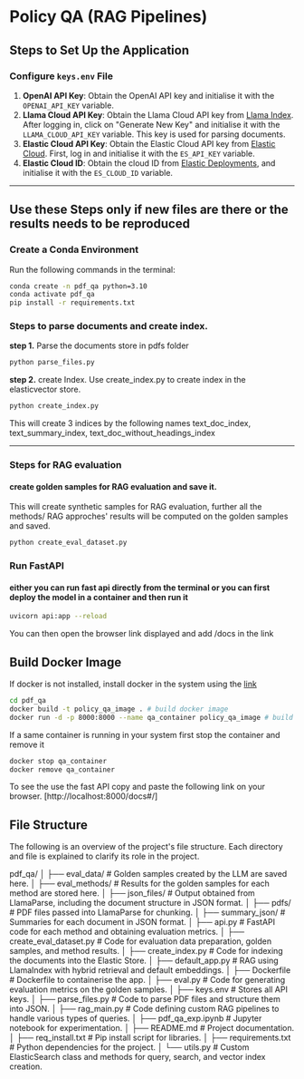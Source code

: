 
# Policy QA (RAG Pipelines)

## Steps to Set Up the Application

### Configure `keys.env` File

1. **OpenAI API Key**: Obtain the OpenAI API key and initialise it with the `OPENAI_API_KEY` variable.
2. **Llama Cloud API Key**: Obtain the Llama Cloud API key from [Llama Index](https://cloud.llamaindex.ai/api-key). After logging in, click on "Generate New Key" and initialise it with the `LLAMA_CLOUD_API_KEY` variable. This key is used for parsing documents.
3. **Elastic Cloud API Key**: Obtain the Elastic Cloud API key from [Elastic Cloud](https://cloud.elastic.co/registration?plcmt=nav&pg=nav&tech=rpt&cta=eswt-b). First, log in and initialise it with the `ES_API_KEY` variable.
4. **Elastic Cloud ID**: Obtain the cloud ID from [Elastic Deployments](https://cloud.elastic.co/deployments/e5121bb20f2648b8a95d514ad5ec870a), and initialise it with the `ES_CLOUD_ID` variable.

---

## Use these Steps only if new files are there or the results needs to be reproduced

### Create a Conda Environment

Run the following commands in the terminal:

```bash
conda create -n pdf_qa python=3.10
conda activate pdf_qa
pip install -r requirements.txt

```

### Steps to parse documents and create index.
**step 1.** Parse the documents store in pdfs folder
```bash
python parse_files.py
```
**step 2.**  create Index. Use create_index.py to create index in the elasticvector store.
```bash
python create_index.py
```
This will create 3 indices by the following names
text_doc_index, text_summary_index, text_doc_without_headings_index

---------------

### Steps for RAG evaluation
#### create golden samples for RAG evaluation and save it.
This will create synthetic samples for RAG evaluation, further all the methods/ RAG approches' results will be computed on the golden samples and saved.
```bash
python create_eval_dataset.py
```

### Run FastAPI
#### either you can run fast api directly from the terminal or you can first deploy the model in a container and then run it
```bash
uvicorn api:app --reload
```
You can then open the browser link displayed and add /docs in the link


## Build Docker Image
If docker is not installed, install docker in the system using the [link](https://docs.docker.com/engine/install/)
```bash
cd pdf_qa
docker build -t policy_qa_image . # build docker image
docker run -d -p 8000:8000 --name qa_container policy_qa_image # build docker container
```
If a same container is running in your system first stop the container and remove it
```bash
docker stop qa_container
docker remove qa_container
```
To see the use the fast API copy and paste the following link on your browser. 
[http://localhost:8000/docs#/]
### 

## File Structure
The following is an overview of the project's file structure. Each directory and file is explained to clarify its role in the project.

pdf_qa/
│
├── eval_data/         # Golden samples created by the LLM are saved here.
│
├── eval_methods/      # Results for the golden samples for each method are stored here.
│
├── json_files/        # Output obtained from LlamaParse, including the document structure in JSON format.
│
├── pdfs/              # PDF files passed into LlamaParse for chunking.
│
├── summary_json/      # Summaries for each document in JSON format.
│
├── api.py             # FastAPI code for each method and obtaining evaluation metrics.
│
├── create_eval_dataset.py  # Code for evaluation data preparation, golden samples, and method results.
│
├── create_index.py    # Code for indexing the documents into the Elastic Store.
│
├── default_app.py     # RAG using LlamaIndex with hybrid retrieval and default embeddings.
│
├── Dockerfile         # Dockerfile to containerise the app.
│
├── eval.py            # Code for generating evaluation metrics on the golden samples.
│
├── keys.env           # Stores all API keys.
│
├── parse_files.py     # Code to parse PDF files and structure them into JSON.
│
├── rag_main.py        # Code defining custom RAG pipelines to handle various types of queries.
│
├── pdf_qa_exp.ipynb   # Jupyter notebook for experimentation.
│
├── README.md          # Project documentation.
│
├── req_install.txt    # Pip install script for libraries.
│
├── requirements.txt   # Python dependencies for the project.
│
└── utils.py           # Custom ElasticSearch class and methods for query, search, and vector index creation.
